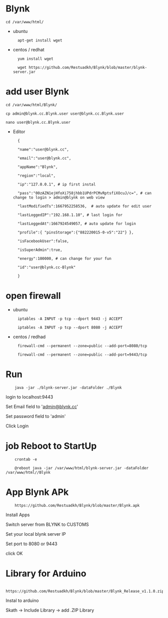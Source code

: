 # Blynk

	cd /var/www/html/

- ubuntu

		apt-get install wget

- centos / redhat

		yum install wget

		wget https://github.com/Restuadkh/Blynk/blob/master/blynk-server.jar

# add user Blynk

	cd /var/www/html/Blynk/

	cp admin@blynk.cc.Blynk.user user@blynk.cc.Blynk.user

	nano user@blynk.cc.Blynk.user

- Editor

		{
			
		"name":"user@blynk.cc",

		"email":"user@blynk.cc",

		"appName":"Blynk",

		"region":"local",

		"ip":"127.0.0.1", # ip first instal

		"pass":"00zAZN1ejHfoXi758jhbb1UPdrPCMvRptsfiXOcuJ/c=", # can change to login > admin@blynk on web view

		"lastModifiedTs":1667952258536,  # auto update for edit user

		"lastLoggedIP":"192.168.1.10", # last login for

		"lastLoggedAt":1667924549057, # auto update for login

		"profile":{ "pinsStorage":{"882220015-0-v5":"22"} },

		"isFacebookUser":false,

		"isSuperAdmin":true,

		"energy":100000, # can change for your fun

		"id":"user@blynk.cc-Blynk"
		
		}
		

# open firewall
- ubuntu

		iptables -A INPUT -p tcp --dport 9443 -j ACCEPT

		iptables -A INPUT -p tcp --dport 8080 -j ACCEPT


- centos / redhad

		firewall-cmd --permanent --zone=public --add-port=8080/tcp

		firewall-cmd --permanent --zone=public --add-port=9443/tcp

# Run

		java -jar ./blynk-server.jar -dataFolder ./Blynk  

login to localhost:9443

Set Email field to 'admin@blynk.cc'

Set password field to 'admin'

Click Login

# job Reboot to StartUp

		crontab -e

		@reboot java -jar /var/www/html/blynk-server.jar -dataFolder /var/www/html//Blynk 

# App Blynk APk

		https://github.com/Restuadkh/Blynk/blob/master/Blynk.apk

Install Apps

Switch server from BLYNK to CUSTOMS

Set your local blynk server IP

Set port to 8080 or 9443

click OK

# Library for Arduino

		https://github.com/Restuadkh/Blynk/blob/master/Blynk_Release_v1.1.0.zip

Instal to arduino

Skath -> Include Library -> add .ZIP Library